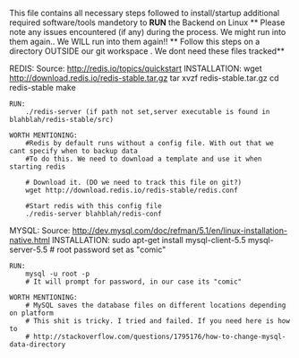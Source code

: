 This file contains all necessary steps followed to install/startup additional required software/tools mandetory to **RUN** the Backend on Linux 
** Please note any  issues encountered (if any) during the process. We might run into them again.. We WILL run into them again!!
 ** Follow this steps on a directory OUTSIDE our git workspace . We dont need these files tracked**

REDIS: Source: http://redis.io/topics/quickstart
	INSTALLATION:
		wget http://download.redis.io/redis-stable.tar.gz
		tar xvzf redis-stable.tar.gz
		cd redis-stable
		make	

	RUN:
		./redis-server (if path not set,server executable is found in blahblah/redis-stable/src)
	
	WORTH MENTIONING:
		#Redis by default runs without a config file. With out that we cant specify when to backup data
		#To do this. We need to download a template and use it when starting redis
		
		# Download it. (DO we need to track this file on git?) 
		wget http://download.redis.io/redis-stable/redis.conf 

		#Start redis with this config file
		./redis-server blahblah/redis-conf

MYSQL: Source: http://dev.mysql.com/doc/refman/5.1/en/linux-installation-native.html
	INSTALLATION:
		sudo apt-get install mysql-client-5.5 mysql-server-5.5
		# root password set as "comic"

	RUN:
		mysql -u root -p 
		# It will prompt for password, in our case its "comic"

	WORTH MENTIONING:
		# MySQL saves the database files on different locations depending on platform
		# This shit is tricky. I tried and failed. If you need here is how to
		# http://stackoverflow.com/questions/1795176/how-to-change-mysql-data-directory
